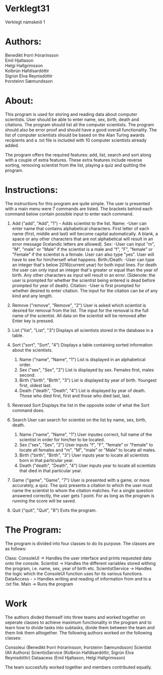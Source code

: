 # Verklegt31
Verklegt námskeið 1


# Authors:
Benedikt Þorri Þórarinsson </br>
Emil Hjaltason </br>
Helgi Hallgrimsson </br>
Kolbrún Hafdísardóttir </br>
Sigrún Elva Reynisdóttir </br>
Þorsteinn Sæmundsson </br>

# About:
This program is used for storing and reading data about computer scientists. User should be able to enter name, sex, birth, death and citations. The program should list all the computer scientists. The program should also be error proof and should have a good overall functionality. The list of computer scientists should be based on the Alan Turing awards recipients and a .txt file is included with 10 computer scientists already added.

The program offers the required features: add, list, search and sort along with a couple of extra features. These extra features include reverse sorting, removing scientist from the list, playing a quiz and quitting the program.

# Instructions:
The instructions for this program are quite simple. The user is presented with a main menu were 7 commands are listed.
The brackets behind each command below contain possible input to enter each command.
1. Add ("add", "Add", "1") - Adds scientist to the list.
     Name: -User can enter name that contains alphabetical characters. First letter of each name (first, middle and last) will      become capital automatically. A blank, a space or any other characters that are not alphabetical will result in an error      message (Icelandic letters are allowed).
     Sex: -User can input "m", "M", "male" or "Male" if the scientist is a male and "f", "F", "female" or "Female" if the          scientist is a female. User can also type "yes". User will have to see for him/herself what happens.
     Birth:/Death: -User can type an integer that's below 2016(current year) for both input lines. For death the user can only      input an integer that's greater or equal than the year of birth. Any other characters as input will result in an error.
     (Sidenote: the user is prompted for whether the scientist being entered is dead before prompted for year of death).
     Citation: -User is first prompted for whether desired to enter citation. The input for the citation can be of any kind        and any length.
     
2. Remove ("remove", "Remove", "2")
      User is asked which scientist is desired for removal from the list. The input for the removal is the full name of the         scientist. All data on the scientist will be removed after Enter key is pressed.
     
3. List ("list", "List", "3")
      Displays all scientists stored in the database in a table.
      
4. Sort ("sort", "Sort", "4")
      Displays a table containing sorted information about the scientists.
      1. Name ("name", "Name", "1")
          List is displayed in an alphabetical order.
      2. Sex ("sex", "Sex", "2")
          List is displayed by sex. Females first, males second.
      3. Birth ("birth", "Birth", "3")
          List is displayed by year of birth. Youngest first, oldest last.
      4. Death ("death", "Death", "4")
          List is displayed by year of death. Those who died first, first and those who died last, last.
5. Reversed Sort
      Displays the list in the opposite order of what the Sort command does.
6. Search
      User can search for scientist on the list by name, sex, birth, death.
      1. Name ("name", "Name", "1")
           User inputes correct, full name of the scientist in order for him/her to be located.
      2. Sex ("sex", "Sex", "2")
           User inputs "f", "F", "female" or "Female" to locate all females and "m", "M", "male" or "Male" to locate all                  males.
      3. Birth ("birth", "Birth", "3")
           User inputs year to locate all scientists born in that particular year.
      4. Death ("death", "Death", "4")
           User inputs year to locate all scientists that died in that particular year.
7. Game ("game", "Game", "7")
      User is presented with a game, or more accurately, a quiz. The quiz presents a citation to which the user must name the       scientist to whom the citation matches. For a single question answered correctly, the user gets 1 point. For as long as       the program is running the score will be saved.
      
8. Quit ("quit", "Quit", "8")
      Exits the program.





# The Program:
The program is divided into four classes to do its purpose.
The classes are as follows:
  
Class:
  ConsoleUI -> Handles the user interface and prints requested data onto the console.
  Scientist -> Handles the different variables stored withing the program, i.e. name, sex, year of birth etc.
  ScientistService -> Handles the logic which the ConsoleUI function uses for its various functions.
  DataAccess - > Handles writing and reading of information from and to a .txt file.
  Main -> Runs the program

# Work
The authors divded themself into three teams and worked together on seperate classes to achieve maximum functionality in the program and to learn how to divide tasks into subtasks, divide them between the team and them link them alltogether.
The following authors worked on the following classes:

  Consoleui (Benedikt Þorri Þórarinsson, Þorsteinn Sæmundsson)
  Scientist (All Authors)
  ScientisService (Kolbrún Hafdísardóttir, Sigrún Elva Reynisdóttir)
  Dataacess (Emil Hjaltason, Helgi Hallgrimsson)

The team succesfully worked together and members contributed equally.

